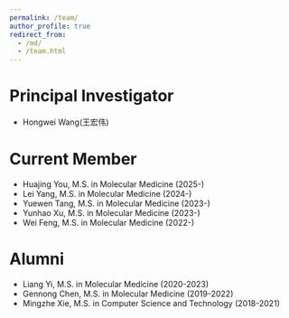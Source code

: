 ```yaml
---
permalink: /team/
author_profile: true
redirect_from: 
  - /md/
  - /team.html
---
```


Principal Investigator
======
* Hongwei Wang(王宏伟)

Current Member
======
* Huajing You, M.S. in Molecular Medicine (2025-)
* Lei Yang, M.S. in Molecular Medicine (2024-)
* Yuewen Tang, M.S. in Molecular Medicine (2023-)
* Yunhao Xu, M.S. in Molecular Medicine (2023-)
* Wei Feng, M.S. in Molecular Medicine (2022-)

Alumni
======
* Liang Yi, M.S. in Molecular Medicine (2020-2023)
* Gennong Chen, M.S. in Molecular Medicine (2019-2022)
* Mingzhe Xie, M.S. in Computer Science and Technology (2018-2021)
 




